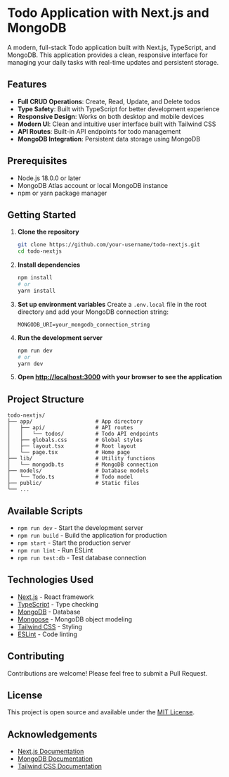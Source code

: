 # Todo Application with Next.js and MongoDB

A modern, full-stack Todo application built with Next.js, TypeScript, and MongoDB. This application provides a clean, responsive interface for managing your daily tasks with real-time updates and persistent storage.

## Features

- **Full CRUD Operations**: Create, Read, Update, and Delete todos
- **Type Safety**: Built with TypeScript for better development experience
- **Responsive Design**: Works on both desktop and mobile devices
- **Modern UI**: Clean and intuitive user interface built with Tailwind CSS
- **API Routes**: Built-in API endpoints for todo management
- **MongoDB Integration**: Persistent data storage using MongoDB

## Prerequisites

- Node.js 18.0.0 or later
- MongoDB Atlas account or local MongoDB instance
- npm or yarn package manager

## Getting Started

1. **Clone the repository**
   ```bash
   git clone https://github.com/your-username/todo-nextjs.git
   cd todo-nextjs
   ```

2. **Install dependencies**
   ```bash
   npm install
   # or
   yarn install
   ```

3. **Set up environment variables**
   Create a `.env.local` file in the root directory and add your MongoDB connection string:
   ```
   MONGODB_URI=your_mongodb_connection_string
   ```

4. **Run the development server**
   ```bash
   npm run dev
   # or
   yarn dev
   ```

5. **Open [http://localhost:3000](http://localhost:3000) with your browser to see the application**

## Project Structure

```
todo-nextjs/
├── app/                    # App directory
│   ├── api/                # API routes
│   │   └── todos/          # Todo API endpoints
│   ├── globals.css         # Global styles
│   ├── layout.tsx          # Root layout
│   └── page.tsx            # Home page
├── lib/                    # Utility functions
│   └── mongodb.ts          # MongoDB connection
├── models/                 # Database models
│   └── Todo.ts             # Todo model
├── public/                 # Static files
└── ...
```

## Available Scripts

- `npm run dev` - Start the development server
- `npm run build` - Build the application for production
- `npm start` - Start the production server
- `npm run lint` - Run ESLint
- `npm run test:db` - Test database connection

## Technologies Used

- [Next.js](https://nextjs.org/) - React framework
- [TypeScript](https://www.typescriptlang.org/) - Type checking
- [MongoDB](https://www.mongodb.com/) - Database
- [Mongoose](https://mongoosejs.com/) - MongoDB object modeling
- [Tailwind CSS](https://tailwindcss.com/) - Styling
- [ESLint](https://eslint.org/) - Code linting

## Contributing

Contributions are welcome! Please feel free to submit a Pull Request.

## License

This project is open source and available under the [MIT License](LICENSE).

## Acknowledgements

- [Next.js Documentation](https://nextjs.org/docs)
- [MongoDB Documentation](https://docs.mongodb.com/)
- [Tailwind CSS Documentation](https://tailwindcss.com/docs)
